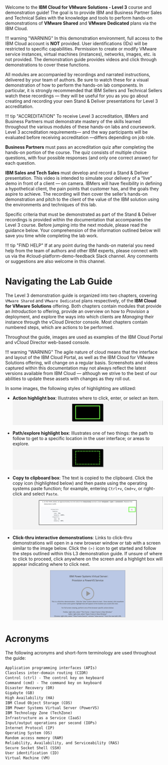 Welcome to the **IBM Cloud for VMware Solutions - Level 3** course and demonstration guide! The goal is to provide IBM and Business Partner Sales and Technical Sales with the knowledge and tools to perform hands-on demonstrations of **VMware Shared** and **VMware Dedicated** plans via the IBM Cloud.

!!! warning "WARNING"
    In this demonstration environment, full access to the IBM Cloud account is **NOT** provided. User identifications (IDs) will be restricted to specific capabilities. Permission to create or modify VMware service instances, virtual machines (instances), networks, images, etc. is not provided. The demonstration guide provides videos and click through demonstrations to cover these functions.

All modules are accompanied by recordings and narrated instructions, delivered by your team of authors. Be sure to watch these for a visual demonstration of how to perform the hands-on lab components. In particular, it is strongly recommended that IBM Sellers and Technical Sellers watch these recordings — they will be useful for you as you go about creating and recording your own Stand & Deliver presentations for Level 3 accreditation.

!!! tip "ACCREDITATION"
    To receive Level 3 accreditation, IBMers and Business Partners must demonstrate mastery of the skills learned throughout the various modules of these hands-on labs and coursework. Level 3 accreditation requirements— and the way participants will be evaluated before receiving accreditation —differs depending on job role.

**Business Partners** must pass an accreditation quiz after completing the hands-on portion of the course. The quiz consists of multiple choice questions, with four possible responses (and only one correct answer) for each question.

**IBM Sales and Tech Sales** must develop and record a Stand & Deliver presentation. This video is intended to simulate your delivery of a “live” demo in front of a client — on camera. IBMers will have flexibility in defining a hypothetical client, the pain points that customer has, and the goals they aspire to achieve. The recording will then cover the seller’s hands-on demonstration and pitch to the client of the value of the IBM solution using the environments and techniques of this lab.

Specific criteria that must be demonstrated as part of the Stand & Deliver recordings is provided within the documentation that accompanies the Level 3 course. Before jumping into the next module, please read the guidance below. Your comprehension of the information outlined below will save you time while completing the lab work.

!!! tip "FIND HELP"
    If at any point during the hands-on material you need help from the team of authors and other IBM experts, please connect with us via the #cloud-platform-demo-feedback Slack channel. Any comments or suggestions are also welcome in this channel.

#
# Navigating the Lab Guide

The Level 3 demonstration guide is organized into two chapters, covering ```VMware Shared``` and ```VMware Dedicated``` plans respectively, of the **IBM Cloud for VMware Solutions** offering. Both chapters contain modules that provide an *Introduction* to offering, provide an overview on how to *Provision* a deployment, and explore the ways into which clients are *Managing* their instance through the vCloud Director console. Most chapters contain numbered steps, which are actions to be performed.

Throughout the guide, images are used as examples of the IBM Cloud Portal and vCloud Director web-based console.

!!! warning "WARNING"
    The agile nature of cloud means that the interface and layout of the IBM Cloud Portal, as well as the IBM Cloud for VMware Solutions offering, will change on a regular basis. Screenshots and videos captured within this documentation may not always reflect the latest versions available from IBM Cloud — although we strive to the best of our abilities to update these assets with changes as they roll out.

In some images, the following styles of highlighting are utilized:

- **Action highlight box**: Illustrates where to click, enter, or select an item.
![](_attachments/welcome-1.png)

- **Path/explore highlight box**: Illustrates one of two things: the path to follow to get to a specific location in the user interface; or areas to explore.
![](_attachments/welcome-2.png)

- **Copy to clipboard box**: The text is copied to the clipboard. Click the copy icon (highlighted below) and then paste using the operating systems paste function; for example, entering ```Ctrl+v```, ```Cmd+v```, or right-click and select ```Paste```.
![](_attachments/welcome-3.png)

- **Click-thru interactive demonstrations**: Links to click-thru demonstrations will open in a new browser window or tab with a screen similar to the image below. Click the ```(>)``` icon to get started and follow the steps outlined within this L3 demonstration guide. If unsure of where to click to proceed, click anywhere on the screen and a highlight box will appear indicating where to click next.
![](_attachments/welcome-4.png)


#
# Acronyms

The following acronyms and short-form terminology are used throughout the guide:
```
Application programming interfaces (APIs)
Classless inter-domain routing (CIDR)
Control (ctrl) - The control key on keyboard
Command (cmd) - The command key on keyboard
Disaster Recovery (DR)
Gigabyte (GB)
High Availability (HA)
IBM Cloud Object Storage (COS)
IBM Power Systems Virtual Server (PowerVS)
IBM Technology Zone (TechZone)
Infrastructure as a Service (IaaS)
Input/output operations per second (IOPs)
Internet Protocol (IP)
Operating System (OS)
Random access memory (RAM)
Reliability, Availability, and Serviceability (RAS)
Secure Socket Shell (SSH)
User identification (ID)
Virtual Machine (VM)
```
